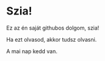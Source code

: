# Szia!

Ez az én saját githubos dolgom, szia!

Ha ezt olvasod, akkor tudsz olvasni.

A mai nap kedd van.

